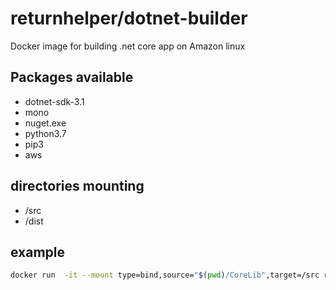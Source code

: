 # returnhelper/dotnet-builder
Docker image for building .net core app on Amazon linux

## Packages available

- dotnet-sdk-3.1
- mono
- nuget.exe
- python3.7
- pip3
- aws

## directories mounting

- /src
- /dist

## example

```bash
docker run  -it --mount type=bind,source="$(pwd)/CoreLib",target=/src returnhelper/dotnet-builder bash
```
